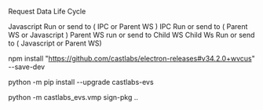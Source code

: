 Request Data Life Cycle

Javascript Run or send to ( IPC or Parent WS )
IPC Run or send to ( Parent WS or Javascript )
Parent WS run or send to Child WS
Child Ws Run or send to ( Javascript or Parent WS)

npm install "https://github.com/castlabs/electron-releases#v34.2.0+wvcus" --save-dev


 python -m pip install --upgrade castlabs-evs

python -m castlabs_evs.vmp sign-pkg ..
